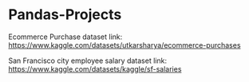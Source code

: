# Pandas-Projects

Ecommerce Purchase dataset link: https://www.kaggle.com/datasets/utkarsharya/ecommerce-purchases

San Francisco city employee salary dataset link: https://www.kaggle.com/datasets/kaggle/sf-salaries
